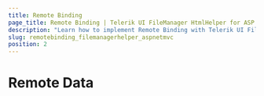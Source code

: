 ```yaml
---
title: Remote Binding
page_title: Remote Binding | Telerik UI FileManager HtmlHelper for ASP.NET MVC
description: "Learn how to implement Remote Binding with Telerik UI FileManager HtmlHelper for ASP.NET MVC."
slug: remotebinding_filemanagerhelper_aspnetmvc
position: 2
---
```


# Remote Data
